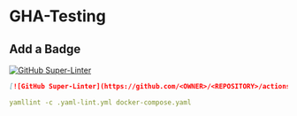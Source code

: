 # GHA-Testing


## Add a Badge
[![GitHub Super-Linter](https://github.com/devopsjourney1/GHA-Testing/actions/workflows/linter.yaml/badge.svg)](https://github.com/marketplace/actions/super-linter)

```markdown
[![GitHub Super-Linter](https://github.com/<OWNER>/<REPOSITORY>/actions/workflows/<WORKFLOW_FILE_NAME>/badge.svg)](https://github.com/marketplace/actions/super-linter)
```

```yaml
yamllint -c .yaml-lint.yml docker-compose.yaml
```